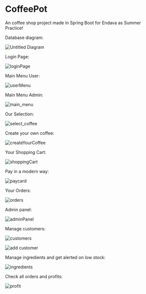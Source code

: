 # CoffeePot

An coffee shop project made in Spring Boot for Endava as Summer Practice!

Database diagram:


![Untitled Diagram](https://user-images.githubusercontent.com/73706879/129975366-b3b0bb7c-a452-4ba3-b2f0-24effb3e3d69.png)


Login Page:


![loginPage](https://user-images.githubusercontent.com/73706879/129728942-cd4a4e1c-1b4d-458f-bfee-2ade2eb89ca1.PNG)


Main Menu User:


![userMenu](https://user-images.githubusercontent.com/73706879/129728999-bf9649a4-6fd4-4dce-b65d-757c12f97555.PNG)


Main Menu Admin:


![main_menu](https://user-images.githubusercontent.com/73706879/129729040-dc91da9c-6936-4d38-a3ec-120c3d646084.PNG)


Our Selection:


![select_coffee](https://user-images.githubusercontent.com/73706879/129729093-9c5efae7-2cfc-4c7e-b5a7-8e6ba6cb6cee.PNG)


Create your own coffee:


![createYourCoffee](https://user-images.githubusercontent.com/73706879/129729145-a1ae55cd-5b38-404c-acb8-4c1c30f3efd3.PNG)


Your Shopping Cart:


![shoppingCart](https://user-images.githubusercontent.com/73706879/129729242-c1c5f356-8cd6-408a-9d24-56c57fca9855.PNG)


Pay in a modern way:


![paycard](https://user-images.githubusercontent.com/73706879/129936904-0750ad7c-2835-416f-8f69-fbc851960cf7.PNG)


Your Orders:


![orders](https://user-images.githubusercontent.com/73706879/129729296-7bb2f869-36a6-479c-8e77-820368f52781.PNG)


Admin panel:


![adminPanel](https://user-images.githubusercontent.com/73706879/129729334-ee851838-701a-46fd-b5b9-103d92016281.PNG)


Manage customers:


![customers](https://user-images.githubusercontent.com/73706879/129729368-f8b88803-7325-4c39-a124-80c83058aba1.PNG)


![add customer](https://user-images.githubusercontent.com/73706879/129729383-fce98756-047a-48b7-ba9c-455fd5502a8c.PNG)


Manage ingredients and get alerted on low stock:


![ingredients](https://user-images.githubusercontent.com/73706879/129729440-9a0a6e51-6f97-4c64-a718-96f5e8ff7ff5.PNG)


Check all orders and profits:


![profit](https://user-images.githubusercontent.com/73706879/129729460-4e3c1d36-c1ba-40f1-bfdc-38ae98e8ba62.PNG)


